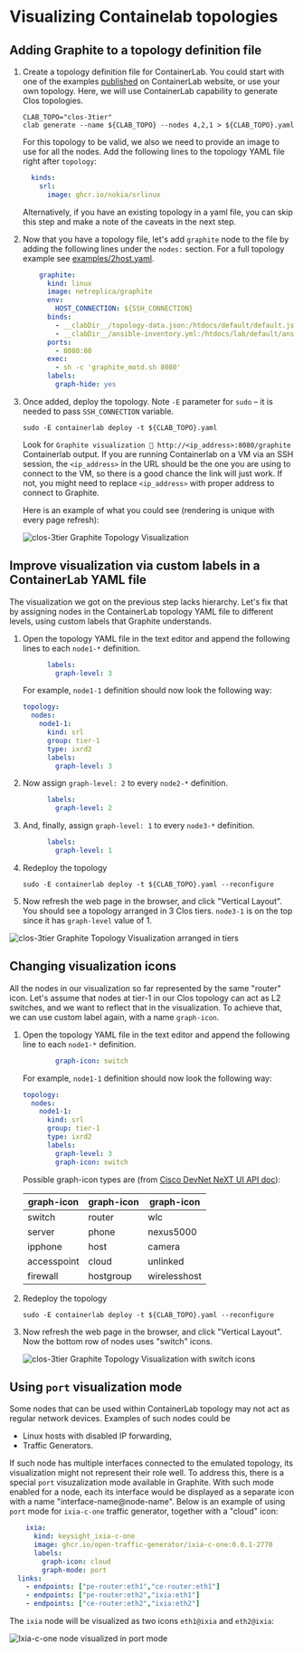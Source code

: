 # Visualizing Containelab topologies

## Adding Graphite to a topology definition file


1. Create a topology definition file for ContainerLab. You could start with one of the examples [published](https://containerlab.dev/lab-examples/lab-examples/) on ContainerLab website, or use your own topology. Here, we will use ContainerLab capability to generate Clos topologies.

    ```Shell
    CLAB_TOPO="clos-3tier"
    clab generate --name ${CLAB_TOPO} --nodes 4,2,1 > ${CLAB_TOPO}.yaml
    ```

    For this topology to be valid, we also we need to provide an image to use for all the nodes. Add the following lines to the topology YAML file right after `topology`:

    ```Yaml
      kinds:
        srl:
          image: ghcr.io/nokia/srlinux
    ```

    Alternatively, if you have an existing topology in a yaml file, you can skip this step and make a note of the caveats in the next step.

2. Now that you have a topology file, let's add `graphite` node to the file by adding the following lines under the `nodes:` section.  For a full topology example see [examples/2host.yaml](../examples/2host.yaml).

    ```Yaml
        graphite:
          kind: linux
          image: netreplica/graphite
          env:
            HOST_CONNECTION: ${SSH_CONNECTION}
          binds:
            - __clabDir__/topology-data.json:/htdocs/default/default.json:ro
            - __clabDir__/ansible-inventory.yml:/htdocs/lab/default/ansible-inventory.yml:ro
          ports:
            - 8080:80
          exec:
            - sh -c 'graphite_motd.sh 8080'
          labels:
            graph-hide: yes
    ```

3. Once added, deploy the topology. Note `-E` parameter for `sudo` – it is needed to pass `SSH_CONNECTION` variable.

    ```Shell
    sudo -E containerlab deploy -t ${CLAB_TOPO}.yaml
    ```

    Look for `Graphite visualization 🎨 http://<ip_address>:8080/graphite` Containerlab output. If you are running Containerlab on a VM via an SSH session, the `<ip_address>` in the URL should be the one you are using to connect to the VM, so there is a good chance the link will just work. If not, you might need to replace `<ip_address>` with proper address to connect to Graphite.

    Here is an example of what you could see (rendering is unique with every page refresh):

    ![clos-3tier Graphite Topology Visualization](../images/clos-3tier.clab.png)

## Improve visualization via custom labels in a ContainerLab YAML file

The visualization we got on the previous step lacks hierarchy. Let's fix that by assigning nodes in the ContainerLab topology YAML file to different levels, using custom labels that Graphite understands.

1. Open the topology YAML file in the text editor and append the following lines to each `node1-*` definition.

    ```Yaml
          labels:
            graph-level: 3
    ```

    For example, `node1-1` definition should now look the following way:

    ```Yaml
    topology:
      nodes:
        node1-1:
          kind: srl
          group: tier-1
          type: ixrd2
          labels:
            graph-level: 3
    ```

2. Now assign `graph-level: 2` to every `node2-*` definition.

    ```Yaml
          labels:
            graph-level: 2
    ```

3. And, finally, assign `graph-level: 1` to every `node3-*` definition.

    ```Yaml
          labels:
            graph-level: 1
    ```

4. Redeploy the topology

    ```Shell
    sudo -E containerlab deploy -t ${CLAB_TOPO}.yaml --reconfigure
    ```

5. Now refresh the web page in the browser, and click "Vertical Layout". You should see a topology arranged in 3 Clos tiers. `node3-1` is on the top since it has `graph-level` value of 1.

![clos-3tier Graphite Topology Visualization arranged in tiers](../images/clos-3tier.clab.levels.png)

## Changing visualization icons

All the nodes in our visualization so far represented by the same "router" icon. Let's assume that nodes at tier-1 in our Clos topology can act as L2 switches, and we want to reflect that in the visualization. To achieve that, we can use custom label again, with a name `graph-icon`.


1. Open the topology YAML file in the text editor and append the following line to each `node1-*` definition.

    ```Yaml
            graph-icon: switch
    ```

    For example, `node1-1` definition should now look the following way:

    ```Yaml
    topology:
      nodes:
        node1-1:
          kind: srl
          group: tier-1
          type: ixrd2
          labels:
            graph-level: 3
            graph-icon: switch
    ```

      Possible graph-icon types are (from [Cisco DevNet NeXT UI API doc](https://developer.cisco.com/site/neXt/document/api-reference-manual/files/src_js_graphic_svg_Icons.js/#l11)):

    | graph-icon | graph-icon | graph-icon |
    |---|---|---|
    |switch|router|wlc|
    |server|phone|nexus5000|
    |ipphone|host|camera|
    |accesspoint|cloud|unlinked|
    |firewall|hostgroup|wirelesshost|

4. Redeploy the topology

    ```Shell
    sudo -E containerlab deploy -t ${CLAB_TOPO}.yaml --reconfigure
    ```

3. Now refresh the web page in the browser, and click "Vertical Layout". Now the bottom row of nodes uses "switch" icons.

    ![clos-3tier Graphite Topology Visualization with switch icons](../images/clos-3tier.clab.icons.png)

## Using `port` visualization mode

Some nodes that can be used within ContainerLab topology may not act as regular network devices. Examples of such nodes could be

  * Linux hosts with disabled IP forwarding,
  * Traffic Generators.

If such node has multiple interfaces connected to the emulated topology, its visualization might not represent their role well. To address this, there is a special `port` visuzalization mode available in Graphite. With such mode enabled for a node, each its interface would be displayed as a separate icon with a name "interface-name@node-name". Below is an example of using `port` mode for `ixia-c-one` traffic generator, together with a "cloud" icon:

```Yaml
    ixia:
      kind: keysight_ixia-c-one
      image: ghcr.io/open-traffic-generator/ixia-c-one:0.0.1-2770
      labels:
        graph-icon: cloud
        graph-mode: port
  links:
    - endpoints: ["pe-router:eth1","ce-router:eth1"]
    - endpoints: ["pe-router:eth2","ixia:eth1"]
    - endpoints: ["ce-router:eth2","ixia:eth2"]
```

The `ixia` node will be visualized as two icons `eth1@ixia` and `eth2@ixia`:

![Ixia-c-one node visualized in port mode](/images/clab-graphite-ixia-ports-cloud.png)
